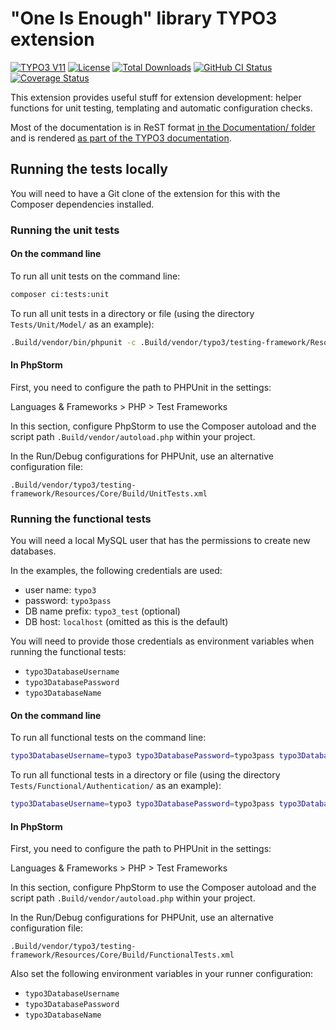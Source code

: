 # "One Is Enough" library TYPO3 extension

[![TYPO3 V11](https://img.shields.io/badge/TYPO3-11-orange.svg)](https://get.typo3.org/version/11)
[![License](https://img.shields.io/github/license/oliverklee/ext-oelib)](https://packagist.org/packages/oliverklee/oelib)
[![Total Downloads](https://poser.pugx.org/oliverklee/oelib/downloads.svg)](https://packagist.org/packages/oliverklee/oelib)
[![GitHub CI Status](https://github.com/oliverklee/ext-oelib/workflows/CI/badge.svg?branch=main)](https://github.com/oliverklee/ext-oelib/actions)
[![Coverage Status](https://coveralls.io/repos/github/oliverklee/ext-oelib/badge.svg?branch=main)](https://coveralls.io/github/oliverklee/ext-oelib?branch=main)

This extension provides useful stuff for extension development: helper functions for unit testing, templating and
automatic configuration checks.

Most of the documentation is in ReST format
[in the Documentation/ folder](Documentation/) and is rendered
[as part of the TYPO3 documentation](https://docs.typo3.org/typo3cms/extensions/oelib/).

## Running the tests locally

You will need to have a Git clone of the extension for this with the Composer dependencies installed.

### Running the unit tests

#### On the command line

To run all unit tests on the command line:

```bash
composer ci:tests:unit
```

To run all unit tests in a directory or file (using the directory
`Tests/Unit/Model/` as an example):

```bash
.Build/vendor/bin/phpunit -c .Build/vendor/typo3/testing-framework/Resources/Core/Build/UnitTests.xml Tests/Unit/Model/
```

#### In PhpStorm

First, you need to configure the path to PHPUnit in the settings:

Languages & Frameworks > PHP > Test Frameworks

In this section, configure PhpStorm to use the Composer autoload and the script path `.Build/vendor/autoload.php` within
your project.

In the Run/Debug configurations for PHPUnit, use an alternative configuration file:

`.Build/vendor/typo3/testing-framework/Resources/Core/Build/UnitTests.xml`

### Running the functional tests

You will need a local MySQL user that has the permissions to create new databases.

In the examples, the following credentials are used:

- user name: `typo3`
- password: `typo3pass`
- DB name prefix: `typo3_test` (optional)
- DB host: `localhost` (omitted as this is the default)

You will need to provide those credentials as environment variables when running the functional tests:

- `typo3DatabaseUsername`
- `typo3DatabasePassword`
- `typo3DatabaseName`

#### On the command line

To run all functional tests on the command line:

```bash
typo3DatabaseUsername=typo3 typo3DatabasePassword=typo3pass typo3DatabaseName=typo3_test composer ci:tests:functional
```

To run all functional tests in a directory or file (using the directory
`Tests/Functional/Authentication/` as an example):

```bash
typo3DatabaseUsername=typo3 typo3DatabasePassword=typo3pass typo3DatabaseName=typo3_test .Build/vendor/bin/phpunit -c .Build/vendor/typo3/testing-framework/Resources/Core/Build/FunctionalTests.xml Tests/Functional/Authentication/
```

#### In PhpStorm

First, you need to configure the path to PHPUnit in the settings:

Languages & Frameworks > PHP > Test Frameworks

In this section, configure PhpStorm to use the Composer autoload and the script path `.Build/vendor/autoload.php` within
your project.

In the Run/Debug configurations for PHPUnit, use an alternative configuration file:

`.Build/vendor/typo3/testing-framework/Resources/Core/Build/FunctionalTests.xml`

Also set the following environment variables in your runner configuration:

- `typo3DatabaseUsername`
- `typo3DatabasePassword`
- `typo3DatabaseName`

